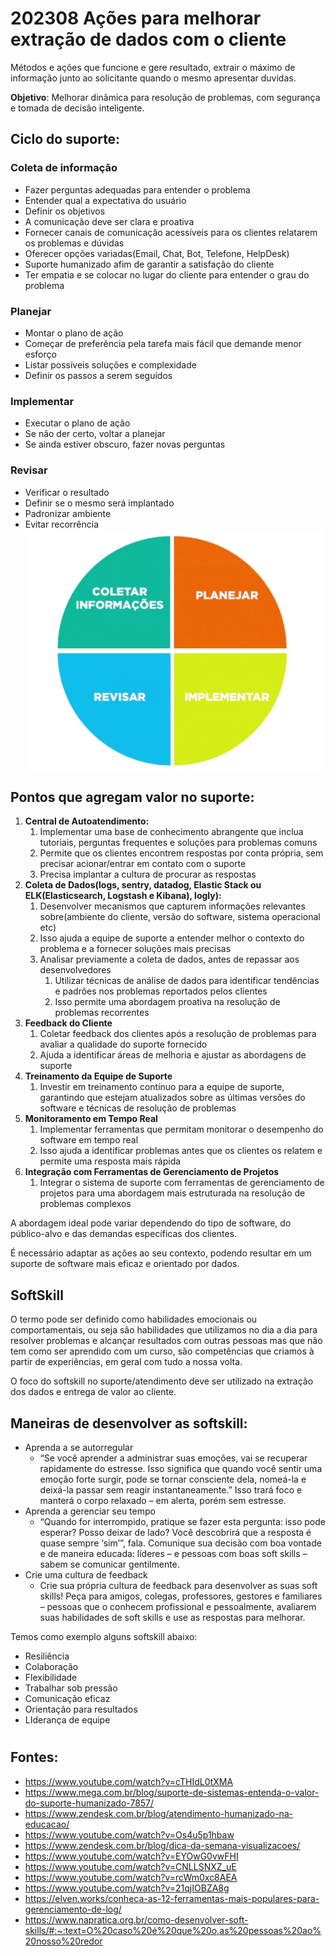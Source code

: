 
# 202308 Ações para melhorar extração de dados com o cliente

Métodos e ações que funcione e gere resultado, extrair o máximo de informação junto ao solicitante quando o mesmo apresentar duvidas.

**Objetivo**: Melhorar dinâmica para resolução de problemas, com segurança e tomada de decisão inteligente.

## Ciclo do suporte:

### Coleta de informação
- Fazer perguntas adequadas para entender o problema
- Entender qual a expectativa do usuário
- Definir os objetivos
- A comunicação deve ser clara e proativa
- Fornecer canais de comunicação acessíveis para os clientes relatarem os problemas e dúvidas
- Oferecer opções variadas(Email, Chat, Bot, Telefone, HelpDesk)
- Suporte humanizado afim de garantir a satisfação do cliente
- Ter empatia e se colocar no lugar do cliente para entender o grau do problema

### Planejar
- Montar o plano de ação
- Começar de preferência pela tarefa mais fácil que demande menor esforço
- Listar possíveis soluções e complexidade
- Definir os passos a serem seguidos

### Implementar
- Executar o plano de ação
- Se não der certo, voltar a planejar
- Se ainda estiver obscuro, fazer novas perguntas

### Revisar
- Verificar o resultado
- Definir se o mesmo será implantado
- Padronizar ambiente
- Evitar recorrência  
  ![img.png](images/cicloSuporte.png)

## Pontos que agregam valor no suporte:

1. **Central de Autoatendimento:**
   1. Implementar uma base de conhecimento abrangente que inclua tutoriais, perguntas frequentes e soluções para problemas comuns
   2. Permite que os clientes encontrem respostas por conta própria, sem precisar acionar/entrar em contato com o suporte
   3. Precisa implantar a cultura de procurar as respostas
2. **Coleta de Dados(logs, sentry, datadog, Elastic Stack ou ELK(Elasticsearch, Logstash e Kibana), logly):**
   1. Desenvolver mecanismos que capturem informações relevantes sobre(ambiente do cliente, versão do software, sistema operacional etc)
   2. Isso ajuda a equipe de suporte a entender melhor o contexto do problema e a fornecer soluções mais precisas
   3. Analisar previamente a coleta de dados, antes de repassar aos desenvolvedores
      1. Utilizar técnicas de análise de dados para identificar tendências e padrões nos problemas reportados pelos clientes
      2. Isso permite uma abordagem proativa na resolução de problemas recorrentes
3. **Feedback do Cliente**
   1. Coletar feedback dos clientes após a resolução de problemas para avaliar a qualidade do suporte fornecido
   2. Ajuda a identificar áreas de melhoria e ajustar as abordagens de suporte
4. **Treinamento da Equipe de Suporte**
   1. Investir em treinamento contínuo para a equipe de suporte, garantindo que estejam atualizados sobre as últimas versões do software e técnicas de resolução de problemas
5. **Monitoramento em Tempo Real**
   1. Implementar ferramentas que permitam monitorar o desempenho do software em tempo real
   2. Isso ajuda a identificar problemas antes que os clientes os relatem e permite uma resposta mais rápida
6. **Integração com Ferramentas de Gerenciamento de Projetos**
   1. Integrar o sistema de suporte com ferramentas de gerenciamento de projetos para uma abordagem mais estruturada na resolução de problemas complexos

A abordagem ideal pode variar dependendo do tipo de software, do público-alvo e das demandas específicas dos clientes.

É necessário adaptar as ações ao seu contexto, podendo resultar em um suporte de software mais eficaz e orientado por dados.

## SoftSkill

O termo pode ser definido como habilidades emocionais ou comportamentais, ou seja são habilidades que utilizamos no dia a dia para resolver problemas e alcançar resultados com outras pessoas mas que não tem como ser aprendido com um curso, são competências que criamos à partir de experiências, em geral com tudo a nossa volta.

O foco do softskill no suporte/atendimento deve ser utilizado na extração dos dados e entrega de valor ao cliente.

## Maneiras de desenvolver as softskill:

- Aprenda a se autorregular
   - “Se você aprender a administrar suas emoções, vai se recuperar rapidamente do estresse. Isso significa que quando você sentir uma emoção forte surgir, pode se tornar consciente dela, nomeá-la e deixá-la passar sem reagir instantaneamente.”  Isso trará foco e manterá o corpo relaxado – em alerta, porém sem estresse.
- Aprenda a gerenciar seu tempo
   - “Quando for interrompido, pratique se fazer esta pergunta: isso pode esperar? Posso deixar de lado? Você descobrirá que a resposta é quase sempre ‘sim’”, fala.
     Comunique sua decisão com boa vontade e de maneira educada: líderes – e pessoas com boas soft skills – sabem se comunicar gentilmente.
- Crie uma cultura de feedback
   - Crie sua própria cultura de feedback para desenvolver as suas soft skills! Peça para amigos, colegas, professores, gestores e familiares – pessoas que o conhecem profissional e pessoalmente, avaliarem suas habilidades de soft skills e use as respostas para melhorar.

Temos como exemplo alguns softskill abaixo:
- Resiliência
- Colaboração
- Flexibilidade
- Trabalhar sob pressão
- Comunicação eficaz
- Orientação para resultados
- LIderança de equipe


#


## Fontes:
- https://www.youtube.com/watch?v=cTHIdL0tXMA
- https://www.mega.com.br/blog/suporte-de-sistemas-entenda-o-valor-do-suporte-humanizado-7857/
- https://www.zendesk.com.br/blog/atendimento-humanizado-na-educacao/
- https://www.youtube.com/watch?v=Os4u5p1hbaw
- https://www.zendesk.com.br/blog/dica-da-semana-visualizacoes/
- https://www.youtube.com/watch?v=EYOwG0vwFHI
- https://www.youtube.com/watch?v=CNLLSNXZ_uE
- https://www.youtube.com/watch?v=rcWm0xc8AEA
- https://www.youtube.com/watch?v=21qjIOBZA8g
- https://elven.works/conheca-as-12-ferramentas-mais-populares-para-gerenciamento-de-log/
- https://www.napratica.org.br/como-desenvolver-soft-skills/#:~:text=O%20caso%20é%20que%20o,as%20pessoas%20ao%20nosso%20redor